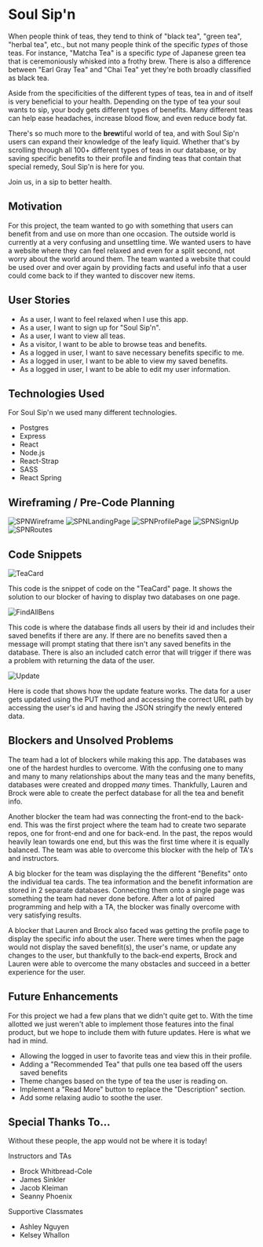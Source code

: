 # Soul Sip'n
When people think of teas, they tend to think of "black tea", "green tea", "herbal tea", etc., but not many people think of the specific _types_ of those teas. For instance, "Matcha Tea" is a specific _type_ of Japanese green tea that is ceremoniously whisked into a frothy brew. There is also a difference between "Earl Gray Tea" and "Chai Tea" yet they're both broadly classified as black tea.

Aside from the specificities of the different types of teas, tea in and of itself is very beneficial to your health. Depending on the type of tea your soul wants to sip, your body gets different types of benefits. Many different teas can help ease headaches, increase blood flow, and even reduce body fat.

There's so much more to the **brew**tiful world of tea, and with Soul Sip'n users can expand their knowledge of the leafy liquid. Whether that's by scrolling through all 100+ different types of teas in our database, or by saving specific benefits to their profile and finding teas that contain that special remedy, Soul Sip'n is here for you.

Join us, in a sip to better health.

## Motivation
For this project, the team wanted to go with something that users can benefit from and use on more than one occasion. The outside world is currently at a very confusing and unsettling time. We wanted users to have a website where they can feel relaxed and even for a split second, not worry about the world around them. The team wanted a website that could be used over and over again by providing facts and useful info that a user could come back to if they wanted to discover new items.

## User Stories
- As a user, I want to feel relaxed when I use this app.
- As a user, I want to sign up for "Soul Sip'n".
- As a user, I want to view all teas.
- As a visitor, I want to be able to browse teas and benefits.
- As a logged in user, I want to save necessary benefits specific to me.
- As a logged in user, I want to be able to view my saved benefits.
- As a logged in user, I want to be able to edit my user information.

## Technologies Used
For Soul Sip'n we used many different technologies.
- Postgres
- Express
- React
- Node.js
- React-Strap
- SASS
- React Spring

## Wireframing / Pre-Code Planning

![SPNWireframe](public/images/wireframe/SPNWireframe.png)
![SPNLandingPage](public/images/wireframe/SPNLandingPage.png)
![SPNProfilePage](public/images/wireframe/SPNProfilePage.png)
![SPNSignUp](public/images/wireframe/SPNSignUp.png)
![SPNRoutes](public/images/wireframe/SPNRoutes.png)

## Code Snippets
![TeaCard](public/images/TeaCard.png)

This code is the snippet of code on the "TeaCard" page. It shows the solution to our blocker of having to display two databases on one page.

![FindAllBens](public/images/FindAllBens.jpg)

This code is where the database finds all users by their id and includes their saved benefits if there are any. If there are no benefits saved then a message will prompt stating that there isn't any saved benefits in the database. There is also an included catch error that will trigger if there was a problem with returning the data of the user.

![Update](public/images/Update.jpg)

Here is code that shows how the update feature works. The data for a user gets updated using the PUT method and accessing the correct URL path by accessing the user's id and having the JSON stringify the newly entered data.



## Blockers and Unsolved Problems
The team had a lot of blockers while making this app. The databases was one of the hardest hurdles to overcome. With the confusing one to many and many to many relationships about the many teas and the many benefits, databases were created and dropped _many_ times. Thankfully, Lauren and Brock were able to create the perfect database for all the tea and benefit info.

Another blocker the team had was connecting the front-end to the back-end. This was the first project where the team had to create two separate repos, one for front-end and one for back-end. In the past, the repos would heavily lean towards one end, but this was the first time where it is equally balanced. The team was able to overcome this blocker with the help of TA's and instructors.

A big blocker for the team was displaying the the different "Benefits" onto the individual tea cards. The tea information and the benefit information are stored in 2 separate databases. Connecting them onto a single page was something the team had never done before. After a lot of paired programming and help with a TA, the blocker was finally overcome with very satisfying results.

A blocker that Lauren and Brock also faced was getting the profile page to display the specific info about the user. There were times when the page would not display the saved benefit(s), the user's name, or update any changes to the user, but thankfully to the back-end experts, Brock and Lauren were able to overcome the many obstacles and succeed in a better experience for the user.

## Future Enhancements
For this project we had a few plans that we didn't quite get to. With the time allotted we just weren't able to implement those features into the final product, but we hope to include them with future updates. Here is what we had in mind.
- Allowing the logged in user to favorite teas and view this in their profile. 
- Adding a "Recommended Tea" that pulls one tea based off the users saved benefits
- Theme changes based on the type of tea the user is reading on.
- Implement a "Read More" button to replace the "Description" section.
- Add some relaxing audio to soothe the user.

## Special Thanks To...
Without these people, the app would not be where it is today!

Instructors and TAs
- Brock Whitbread-Cole
- James Sinkler
- Jacob Kleiman
- Seanny Phoenix

Supportive Classmates
- Ashley Nguyen
- Kelsey Whallon
